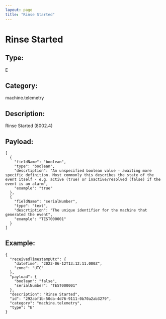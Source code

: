 ```yaml
---
layout: page
title: "Rinse Started"
---
```


# Rinse Started

## Type:

E

## Category:

machine.telemetry

## Description: 

Rinse Started (8002.4)

## Payload:

```
[
  {
    "fieldName": "boolean",
    "type": "boolean",
    "descrtiption": "An unspecified boolean value - awaiting more specific definition. Most commonly this describes the state of the event itself - e.g. active (true) or inactive/resolved (false) if the event is an alarm",
    "example": "true"
  },
  {
    "fieldName": "serialNumber",
    "type": "text",
    "descrtiption": "The unique identifier for the machine that generated the event",
    "example": "TEST000001"
  }
]
```

## Example:

```
{
  "receivedTimestampUtc": {
    "dateTime": "2023-06-12T13:12:11.000Z",
    "zone": "UTC"
  },
  "payload": {
    "boolean": "false",
    "serialNumber": "TEST000001"
  },
  "description": "Rinse Started",
  "id": "292abf1b-50da-4d76-9111-0b70a2ab3279",
  "category": "machine.telemetry",
  "type": "E"
}
```
